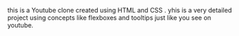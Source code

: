 this is a Youtube clone created using HTML and CSS . yhis is a very detailed project using concepts like flexboxes and tooltips just like you see on youtube.
